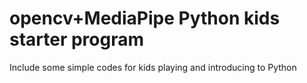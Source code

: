 # opencv+MediaPipe Python kids starter program
 Include some simple codes for kids playing and introducing to Python
